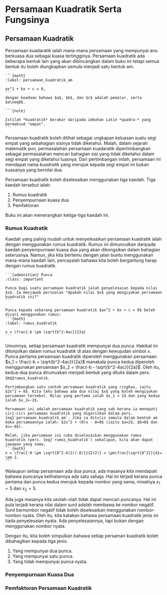 # Persamaan Kuadratik Serta Fungsinya

## Persamaan Kuadratik
Persamaan kuadaratik ialah mana-mana persamaan yang mempunyai anu berkuasa dua sebagai kuasa tertingginya. Persamaan kuadratik ada beberapa bentuk lain yang akan dibincangkan dalam buku ini tetapi semua bentuk itu boleh diungkapkan semula menjadi satu bentuk am.

````{admonition} Bentuk Am Persamaan Kuadratik
```{math}
:label: persamaan_kuadratik_am

ax^2 + bx + c = 0,
```
dengan keadaan bahawa $a$, $b$, dan $c$ adalah pemalar, serta $a\neq0$.
````

````{margin}
```{note}

Istilah *kuadratik* berakar daripada imbuhan Latin *quadra-* yang bermaksud "empat".
```
````
Persamaan kuadratik boleh dilihat sebagai ungkapan keluasan suatu segi empat yang sebahagian sisinya tidak diketahui. Malah, dalam sejarah matematik pun, permasalahan persamaan kuadaratik dipertimbangkan sebagai permasalahan mencari bahagian sisi yang tidak diketahui dalam segi empat yang diketahui luasnya. Dari pertimbangan inilah, persamaan ini mendapat nama *kuadratik* yang merujuk kepada segi empat ini bukan kuasanya yang bernilai dua.

Persamaan kuadratik boleh diselesaikan menggunakan tiga kaedah. Tiga kaedah tersebut ialah:
1. Rumus kuadratik
2. Penyempurnaan kuasa dua
3. Pemfaktoran

Buku ini akan menerangkan ketiga-tiga kaedah ini.

### Rumus Kuadratik
Kaedah yang paling mudah untuk menyelesaikan persamaan kuadratik ialah dengan menggunakan rumus kuadratik. Rumus ini dimunculkan daripada kaedah penyempurnaan kuasa dua yang akan dikongsikan dalam bahagian seterusnya. Namun, jika kita bertemu dengan jalan buntu menggunakan mana-mana kaedah lain, percayalah bahawa kita boleh bergantung harap dengan rumus kuadratik.

````{margin}
```{admonition} Punca
:class: important

Punca bagi suatu persamaan kuadratik ialah penyelesaian kepada nilai $x$. Ia menjawab persoalan "Apakah nilai $x$ yang mengiyakan persamaan kuadratik ini?"
```
````

````{admonition} Rumus Kuadratik
Punca kepada sebarang persamaan kuadratik $ax^2 + bx + c = 0$ boleh dicari menggunakan rumus:
```{math}
:label: rumus_kuadratik

x = \frac{-b \pm \sqrt{b^2-4ac}}{2a}
```
````

Umumnya, setiap persamaan kuadratik mempunyai dua punca. Hakikat ini ditonjolkan dalam rumus kuadratik di atas dengan kewujudan simbol $\pm$. Punca pertama persamaan kuadratik diperoleh menggunakan persamaan $x_1 = \frac{-b + \sqrt{b^2-4ac}}{2a}$ manakala punca kedua diperoleh menggunakan persamaan $x_2 = \frac{-b - \sqrt{b^2-4ac}}{2a}$. Oleh itu, kedua-dua punca dirumuskan menjadi bentuk yang ditulis dalam pers. {eq}`rumus_kuadratik`.

````{hint}
Pertimbangkan satu contoh persamaan kuadratik yang ringkas, iaitu $2x^2 = 8$. Kita tahu bahawa ada dua nilai $x$ yang boleh mengiyakan persamaan tersebut. Nilai yang pertama ialah $x_1 = 2$ dan yang kedua ialah $x_2=-2$.

Persamaan ini adalah persamaan kuadratik yang sah kerana ia menepati ciri-ciri persamaan kuadratik yang digariskan dalam pers. {eq}`persamaan_kuadratik_am`. Jika ia ditulis semula dalam bentuk am maka persamaannya ialah: $2x^2 + (0)x - 8=0$ (iaitu $a=2$, $b=0$ dan $c=-8$).

Malah, jika persamaan ini cuba diselesaikan menggunakan rumus kuadratik (pers. {eq}`rumus_kuadratik`) sekalipun, kita akan dapat jawapan yang sama,
```{math}
x = \frac{-0 \pm \sqrt{0^2-4(2)(-8)}}{2(2)} = \pm\frac{\sqrt{8^2}}{4}= \pm 2.
```
````

Walaupun setiap persamaan ada dua punca, ada masanya kita mendapati bahawa puncanya kelihatannya ada satu sahaja. Hal ini terjadi kerana punca pertama dan punca kedua merujuk kepada nombor yang sama, misalnya $x_1 = 5$ dan $x_2 = 5$. 

Ada juga masanya kita seolah-olah tidak dapat mencari puncanya. Hal ini pula terjadi kerana nilai dalam surd adalah membawa ke nombor negatif. Surd bernombor negatif tidak boleh diselesaikan menggunakan nombor-nombor nyata. Oleh itu, kita katakan bahawa persamaan kuadratik jenis ini tiada penyelesaian nyata. Ada penyelesaiannya, tapi bukan dengan menggunakan nombor nyata.

Dengan itu, kita boleh simpulkan bahawa setiap persaman kuadratik boleh dibahagikan kepada tiga jenis:
1. Yang mempunyai dua punca.
2. Yang mempunyai satu punca.
3. Yang tidak mempunyai punca nyata.

### Penyempurnaan Kuasa Dua

### Pemfaktoran Persamaan Kuadratik
